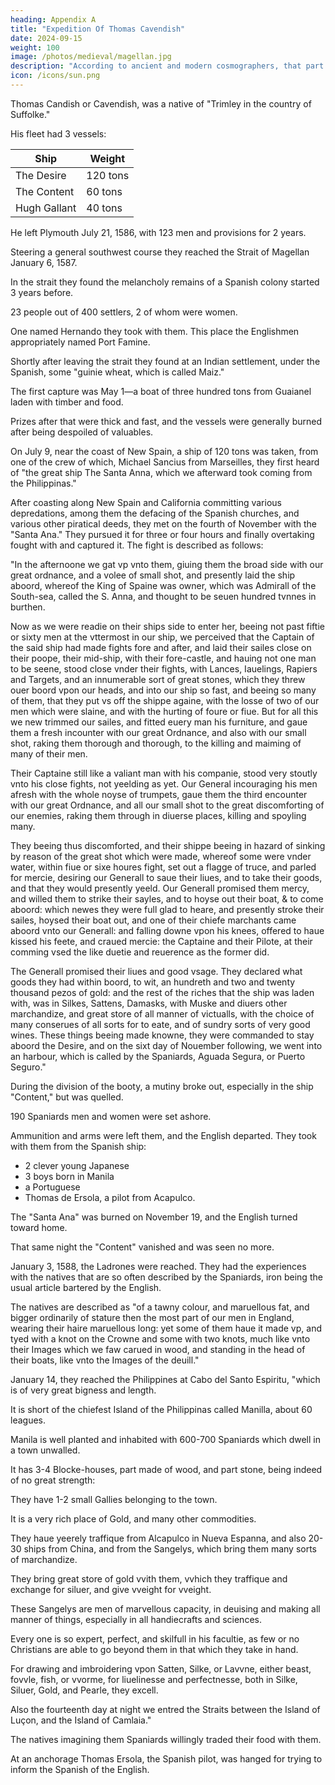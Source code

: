 ```yaml
---
heading: Appendix A
title: "Expedition Of Thomas Cavendish"
date: 2024-09-15
weight: 100
image: /photos/medieval/magellan.jpg
description: "According to ancient and modern cosmographers, that part of the world called Asia has adjacent to it a multitude of greater and lesser islands"
icon: /icons/sun.png
---
```



Thomas Candish or Cavendish, was a native of "Trimley in the country of Suffolke." 

His fleet had 3 vessels:

Ship | Weight
--- | ---
The Desire | 120 tons
The Content | 60 tons
Hugh Gallant | 40 tons

He left Plymouth July 21, 1586, with 123 men and provisions for 2 years.

Steering a general southwest course they reached the Strait of Magellan January 6, 1587. 

In the strait they found the melancholy remains of a Spanish colony started 3 years before.

23 people out of 400 settlers, 2 of whom were women.

One named Hernando they took with them. This place the Englishmen appropriately named Port Famine. 

Shortly after leaving the strait they found at an Indian settlement, under the Spanish, some "guinie wheat, which is called Maiz." 

The first capture was May 1—a boat of three hundred tons from Guaianel laden with timber and food. 

Prizes after that were thick and fast, and the vessels were generally burned after being despoiled of valuables. 

On July 9, near the coast of New Spain, a ship of 120 tons was taken, from one of the crew of which, Michael Sancius from Marseilles, they first heard of "the great ship The Santa Anna, which we afterward took coming from the Philippinas."

After coasting along New Spain and California committing various depredations, among them the defacing of the Spanish churches, and various other piratical deeds, they met on the fourth of November with the "Santa Ana." They pursued it for three or four hours and finally overtaking fought with and captured it. The fight is described as follows:


"In the afternoone we gat vp vnto them, giuing them the broad side with our great ordnance, and a volee of small shot, and presently laid the ship aboord, whereof the King of Spaine was owner, which was Admirall of the South-sea, called the S. Anna, and thought to be seuen hundred tvnnes in burthen. 

Now as we were readie on their ships side to enter her, beeing not past fiftie or sixty men at the vttermost in our ship, we perceived that the Captain of the said ship had made fights fore and after, and laid their sailes close on their poope, their mid-ship, with their fore-castle, and hauing not one man to be seene, stood close vnder their fights, with Lances, Iauelings, Rapiers and Targets, and an innumerable sort of great stones, which they threw ouer boord vpon our heads, and into our ship so fast, and beeing so many of them, that they put vs off the shippe againe, with the losse of two of our men which were slaine, and with the hurting of foure or fiue. But for all this we new trimmed our sailes, and fitted euery man his furniture, and gaue them a fresh incounter with our great Ordnance, and also with our small shot, raking them thorough and thorough, to the killing and maiming of many of their men.

Their Captaine still like a valiant man with his companie, stood very stoutly vnto his close fights, not yeelding as yet. Our General incouraging his men afresh with the whole noyse of trumpets, gaue them the third encounter with our great Ordnance, and all our small shot to the great discomforting of our enemies, raking them through in diuerse places, killing and spoyling many. 

They beeing thus discomforted, and their shippe beeing in hazard of sinking by reason of the great shot which were made, whereof some were vnder water, within fiue or sixe houres fight, set out a flagge of truce, and parled for mercie, desiring our Generall to saue their liues, and to take their goods, and that they would presently yeeld. Our Generall promised them mercy, and willed them to strike their sayles, and to hoyse out their boat, & to come aboord: which newes they were full glad to heare, and presently stroke their sailes, hoysed their boat out, and one of their chiefe marchants came aboord vnto our Generall: and falling downe vpon his knees, offered to haue kissed his feete, and craued mercie: the Captaine and their Pilote, at their comming vsed the like duetie and reuerence as the former did. 

The Generall promised their liues and good vsage. They declared what goods they had within boord, to wit, an hundreth and two and twenty thousand pezos of gold: and the rest of the riches that the ship was laden with, was in Silkes, Sattens, Damasks, with Muske and diuers other marchandize, and great store of all manner of victualls, with the choice of many conserues of all sorts for to eate, and of sundry sorts of very good wines. These things beeing made knowne, they were commanded to stay aboord the Desire, and on the sixt day of Nouember following, we went into an harbour, which is called by the Spaniards, Aguada Segura, or Puerto Seguro."

During the division of the booty, a mutiny broke out, especially in the ship "Content," but was quelled.

190 Spaniards men and women were set ashore.

Ammunition and arms were left them, and the English departed. They took with them from the Spanish ship:
- 2 clever young Japanese
- 3 boys born in Manila
- a Portuguese
- Thomas de Ersola, a pilot from Acapulco.

The "Santa Ana" was burned on November 19, and the English turned toward home.

That same night the "Content" vanished and was seen no more.

January 3, 1588, the Ladrones were reached. They had the experiences with the natives that are so often described by the Spaniards, iron being the usual article bartered by the English. 

The natives are described as "of a tawny colour, and maruellous fat, and bigger ordinarily of stature then the most part of our men in England, wearing their haire maruellous long: yet some of them haue it made vp, and tyed with a knot on the Crowne and some with two knots, much like vnto their Images which we faw carued in wood, and standing in the head of their boats, like vnto the Images of the deuill."

January 14, they reached the Philippines at Cabo del Santo Espiritu, "which is of very great bigness and length.

It is short of the chiefest Island of the Philippinas called Manilla, about 60 leagues.

Manila is well planted and inhabited with 600-700 Spaniards which dwell in a town unwalled. 

It has 3-4 Blocke-houses, part made of wood, and part stone, being indeed of no great strength: 

They have 1-2 small Gallies belonging to the town.

It is a very rich place of Gold, and many other commodities.

They haue yeerely traffique from Alcapulco in Nueva Espanna, and also 20-30 ships from China, and from the Sangelys, which bring them many sorts of marchandize.

They bring great store of gold vvith them, vvhich they traffique and exchange for siluer, and give vveight for vveight.

These Sangelys are men of marvellous capacity, in deuising and making all manner of things, especially in all handiecrafts and sciences.

Every one is so expert, perfect, and skilfull in his facultie, as few or no Christians are able to go beyond them in that which they take in hand.

For drawing and imbroidering vpon Satten, Silke, or Lavvne, either beast, fovvle, fish, or vvorme, for liuelinesse and perfectnesse, both in Silke, Siluer, Gold, and Pearle, they excell.

Also the fourteenth day at night we entred the Straits between the Island of Luçon, and the Island of Camlaia." 

The natives imagining them Spaniards willingly traded their food with them. 

At an anchorage Thomas Ersola, the Spanish pilot, was hanged for trying to inform the Spanish of the English. 

<!-- The following on the customs of the inhabitants as seen at the island of Capul is interesting, and accords, with slight differences, with the Spanish records: -->



